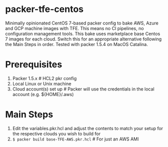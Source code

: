 # packer-tfe-centos
Minimally opinionated CentOS 7-based packer config to bake AWS, Azure and GCP machine images with TFE.  This means no CI pipelines, no configuration management tools.
This bake uses marketplace base Centos 7 images for each cloud.  Switch this for an appropriate alternative following the Main Steps in order.
Tested with packer 1.5.4 on MacOS Catalina.

# Prerequisites
1. Packer 1.5.x                   # HCL2 pkr config
1. Local Linux or Unix machine    
1. Cloud account(s) set up        # Packer will use the credentials in the local account (e.g. ${HOME}/.aws)

# Main Steps
1. Edit the variables.pkr.hcl and adjust the contents to match your setup for the respective clouds you wish to build for
2. `$ packer build base-TFE-AWS.pkr.hcl`     # For just an AWS AMI

